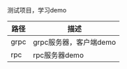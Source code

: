 测试项目，学习demo

路径	                        |描述
--------------------------- |------------------------------              
grpc                        |grpc服务器，客户端demo
rpc                         |rpc服务器demo
